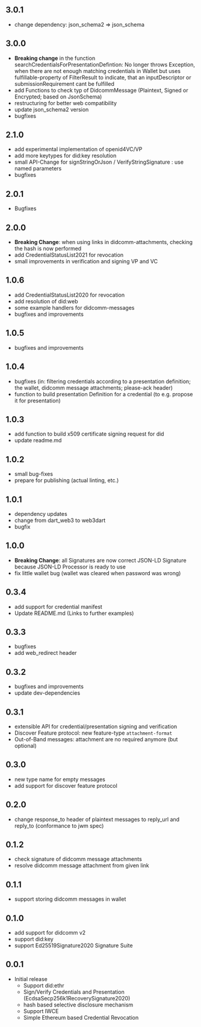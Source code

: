## 3.0.1
- change dependency: json_schema2 => json_schema

## 3.0.0
- **Breaking change** in the function searchCredentialsForPresentationDefintion: No longer throws Exception, when there are not enough matching credentials in Wallet but uses fulfillable-property of FilterResult to indicate, that an inputDescriptor or submissionRequirement cant be fulfilled
- add Functions to check typ of DidcommMessage (Plaintext, Signed or Encrypted; based on JsonSchema)
- restructuring for better web compatibility
- update json_schema2 version
- bugfixes

## 2.1.0
- add experimental implementation of openid4VC/VP
- add more keytypes for did:key resolution
- small API-Change for signStringOrJson / VerifyStringSignature : use named parameters
- bugfixes

## 2.0.1
- Bugfixes

## 2.0.0
- **Breaking Change**: when using links in didcomm-attachments, checking the hash is now performed
- add CredentialStatusList2021 for revocation
- small improvements in verification and signing VP and VC

## 1.0.6
- add CredentialStatusList2020 for revocation
- add resolution of did:web
- some example handlers for didcomm-messages
- bugfixes and improvements

## 1.0.5
- bugfixes and improvements

## 1.0.4
- bugfixes (in: filtering credentials according to a presentation definition; the wallet, didcomm message attachments; please-ack header)
- function to build presentation Definition for a credential (to e.g. propose it for presentation)

## 1.0.3
- add function to build x509 certificate signing request for did
- update readme.md

## 1.0.2
- small bug-fixes
- prepare for publishing (actual linting, etc.)

## 1.0.1
- dependency updates
- change from dart_web3 to web3dart
- bugfix

## 1.0.0
- **Breaking Change**: all Signatures are now correct JSON-LD Signature because JSON-LD Processor is ready to use
- fix little wallet bug (wallet was cleared when password was wrong)

## 0.3.4
- add support for credential manifest
- Update README.md (Links to further examples)

## 0.3.3
- bugfixes
- add web_redirect header

## 0.3.2
- bugfixes and improvements
- update dev-dependencies

## 0.3.1
- extensible API for credential/presentation signing and verification
- Discover Feature protocol: new feature-type `attachment-format`
- Out-of-Band messages: attachment are no required anymore (but optional)

## 0.3.0
- new type name for empty messages
- add support for discover feature protocol

## 0.2.0
- change response_to header of plaintext messages to reply_url and reply_to (conformance to jwm spec)

## 0.1.2
- check signature of didcomm message attachments
- resolve didcomm message attachment from given link

## 0.1.1
- support storing didcomm messages in wallet

## 0.1.0
- add support for didcomm v2
- support did:key
- support Ed25519Signature2020 Signature Suite

## 0.0.1
- Initial release
    - Support did:ethr
    - Sign/Verify Credentials and Presentation (EcdsaSecp256k1RecoverySignature2020)
    - hash based selective disclosure mechanism
    - Support IWCE
    - Simple Ethereum based Credential Revocation
